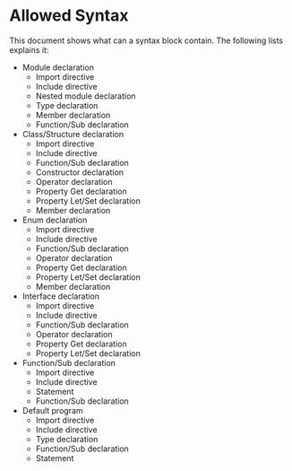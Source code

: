 # Allowed Syntax

This document shows what can a syntax block contain. The following lists explains it:

- Module declaration
  - Import directive
  - Include directive
  - Nested module declaration
  - Type declaration
  - Member declaration
  - Function/Sub declaration
- Class/Structure declaration
  - Import directive
  - Include directive
  - Function/Sub declaration
  - Constructor declaration
  - Operator declaration
  - Property Get declaration
  - Property Let/Set declaration
  - Member declaration
- Enum declaration
  - Import directive
  - Include directive
  - Function/Sub declaration
  - Operator declaration
  - Property Get declaration
  - Property Let/Set declaration
  - Member declaration
- Interface declaration
  - Import directive
  - Include directive
  - Function/Sub declaration
  - Operator declaration
  - Property Get declaration
  - Property Let/Set declaration
- Function/Sub declaration
  - Import directive
  - Include directive
  - Statement
  - Function/Sub declaration
- Default program
  - Import directive
  - Include directive
  - Type declaration
  - Function/Sub declaration
  - Statement